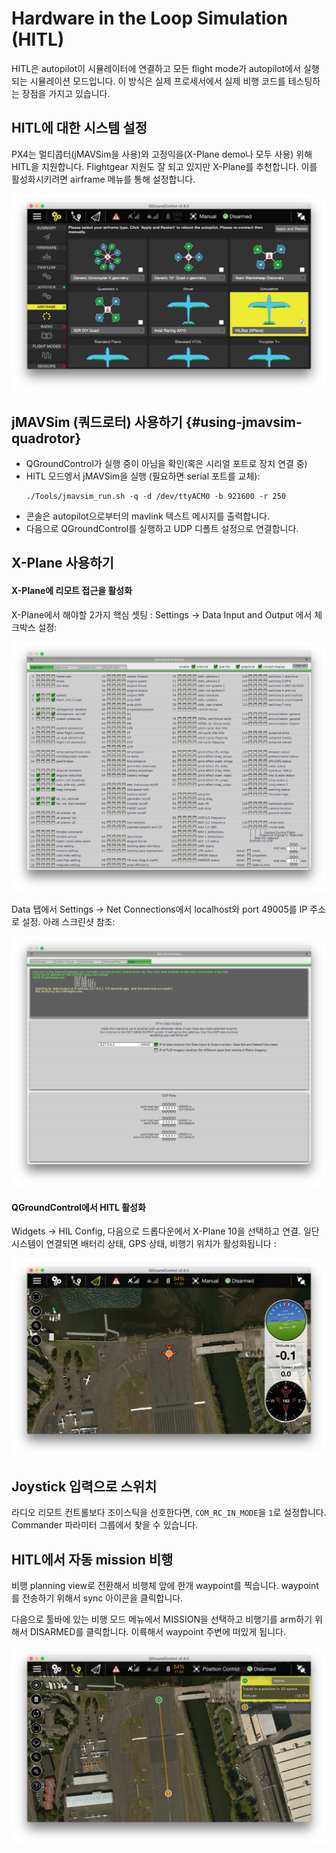 # Hardware in the Loop Simulation (HITL)

HITL은 autopilot이 시뮬레이터에 연결하고 모든 flight mode가 autopilot에서 실행되는 시뮬레이션 모드입니다. 이 방식은 실제 프로세서에서 실제 비행 코드를 테스팅하는 장점을 가지고 있습니다.

## HITL에 대한 시스템 설정

PX4는 멀티콥터(jMAVSim을 사용)와 고정익을(X-Plane demo나 모두 사용) 위해 HITL을 지원합니다. Flightgear 지원도 잘 되고 있지만 X-Plane를 추천합니다. 이를 활성화시키려면 airframe 메뉴를 통해 설정합니다.

![QGroundControl HITL configuration](../../assets/gcs/qgc_hil_config.png)

## jMAVSim (쿼드로터) 사용하기 {#using-jmavsim-quadrotor}

- QGroundControl가 실행 중이 아님을 확인(혹은 시리얼 포트로 장치 연결 중)
- HITL 모드엥서 jMAVSim을 실행 (필요하면 serial 포트를 교체):
  ```
  ./Tools/jmavsim_run.sh -q -d /dev/ttyACM0 -b 921600 -r 250
  ```
- 콘솔은 autopilot으로부터의 mavlink 텍스트 메시지를 출력합니다.
- 다음으로 QGroundControl를 실행하고 UDP 디폴트 설정으로 연결합니다.

## X-Plane 사용하기
#### X-Plane에 리모트 접근을 활성화

X-Plane에서 해야할 2가지 핵심 셋팅 :  Settings -> Data Input and Output 에서 체크박스 설정:

![](../../assets/gcs/xplane_data_config.png)

Data 탭에서 Settings -> Net Connections에서 localhost와 port 49005를 IP 주소로 설정. 아래 스크린샷 참조:

![](../../assets/gcs/xplane_net_config.png)

#### QGroundControl에서 HITL 활성화

Widgets -> HIL Config, 다음으로 드롭다운에서 X-Plane 10을 선택하고 연결. 일단 시스템이 연결되면 배터리 상태, GPS 상태, 비행기 위치가 활성화됩니다 :

![](../../assets/gcs/qgc_sim_run.png)

## Joystick 입력으로 스위치

라디오 리모트 컨트롤보다 조이스틱을 선호한다면, `COM_RC_IN_MODE`을 `1`로 설정합니다. Commander 파라미터 그룹에서 찾을 수 있습니다.

## HITL에서 자동 mission 비행

비행 planning view로 전환해서 비행체 앞에 한개 waypoint를 찍습니다. waypoint를 전송하기 위해서 sync 아이콘을 클릭합니다.

다음으로 툴바에 있는 비행 모드 메뉴에서 MISSION을 선택하고 비행기를 arm하기 위해서 DISARMED를 클릭합니다. 이륙해서 waypoint 주변에 떠있게 됩니다.

![](../../assets/gcs/qgc_sim_mission.png)
